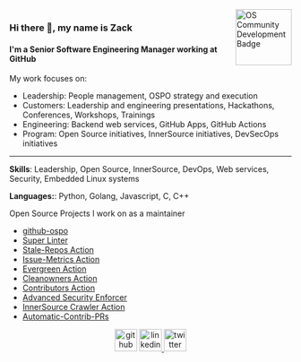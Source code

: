 <img src='https://github.com/zkoppert/zkoppert/blob/master/Rabb%20School%20of%20Continuing%20Studies%20-%20Brandeis%20University%20-%20Open%20Source%20Community%20Development%20-%202020-09-15.png?raw=true' alt='OS Community Development Badge' height='100' align="right">

### Hi there 👋, my name is Zack
#### I'm a Senior Software Engineering Manager working at GitHub
My work focuses on:
- Leadership: People management, OSPO strategy and execution
- Customers: Leadership and engineering presentations, Hackathons, Conferences, Workshops, Trainings
- Engineering: Backend web services, GitHub Apps, GitHub Actions
- Program: Open Source initiatives, InnerSource initiatives, DevSecOps initiatives

---

**Skills**: Leadership, Open Source, InnerSource, DevOps, Web services, Security, Embedded Linux systems

**Languages:**: Python, Golang, Javascript, C, C++

Open Source Projects I work on as a maintainer
- [github-ospo](https://github.com/github/github-ospo)
- [Super Linter](https://github.com/super-linter/super-linter)
- [Stale-Repos Action](https://github.com/github/stale-repos)
- [Issue-Metrics Action](https://github.com/github/issue-metrics)
- [Evergreen Action](https://github.com/github/evergreen)
- [Cleanowners Action](https://github.com/github/cleanowners)
- [Contributors Action](https://github.com/github/contributors)
- [Advanced Security Enforcer](https://github.com/zkoppert/advanced-security-enforcer)
- [InnerSource Crawler Action](https://github.com/zkoppert/innersource-crawler)
- [Automatic-Contrib-PRs](https://github.com/github/automatic-contrib-prs)

<div align="center">
  <a href="https://github.com/zkoppert"> <img src='https://cdn.jsdelivr.net/npm/simple-icons@3.0.1/icons/github.svg' alt='github' height='40' ></a>  
  <a href="https://www.linkedin.com/in/zack-koppert/"><img src='https://cdn.jsdelivr.net/npm/simple-icons@3.0.1/icons/linkedin.svg' alt='linkedin' height='40'> </a>  
  <a href="https://twitter.com/ZacheryK89"><img src='https://cdn.jsdelivr.net/npm/simple-icons@3.0.1/icons/twitter.svg' alt='twitter' height='40'></a>
</div>

